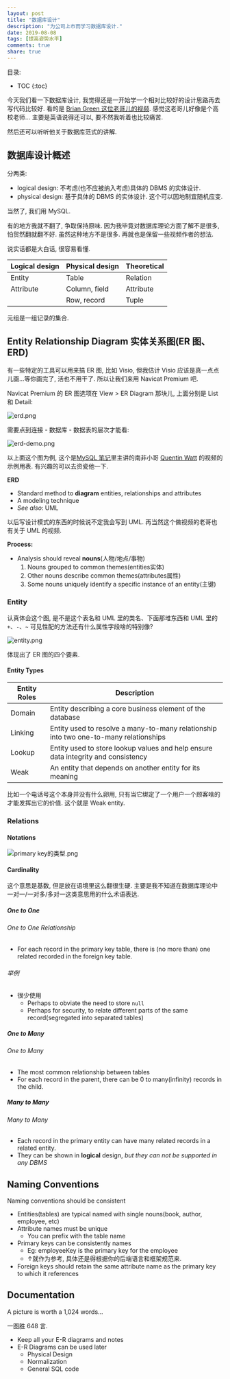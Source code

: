 ```yaml
---
layout: post
title: "数据库设计"
description: "为公司上市而学习数据库设计."
date: 2019-08-08
tags: [提高姿势水平]
comments: true
share: true
---
```


目录:

* TOC
{:toc}

今天我们看一下数据库设计, 我觉得还是一开始学一个相对比较好的设计思路再去写代码比较好. 看的是 [Brian Green 这位老哥儿的视频](https://www.youtube.com/user/dicomgreen/videos). 感觉这老哥儿好像是个高校老师... 主要是英语说得还可以, 要不然我听着也比较痛苦.


然后还可以听听他关于数据库范式的讲解.


## 数据库设计概述

分两类:

* logical design: 不考虑(也不应被纳入考虑)具体的 DBMS 的实体设计.
* physical design: 基于具体的 DBMS 的实体设计. 这个可以因地制宜随机应变.


当然了, 我们用 MySQL. 

有的地方我就不翻了, 争取保持原味. 因为我毕竟对数据库理论方面了解不是很多, 怕贸然翻就翻不好. 虽然这种地方不是很多. 再就也是保留一些视频作者的想法.

说实话都是大白话, 很容易看懂.

| Logical design | Physical design | Theoretical |
|---|---|---|
| Entity | Table | Relation |
| Attribute | Column, field | Attribute |
|   | Row, record | Tuple |

元组是一组记录的集合.


## Entity Relationship Diagram 实体关系图(ER 图、ERD)

有一些特定的工具可以用来搞 ER 图, 比如 Visio, 但我估计 Visio 应该是真一点点儿画...等你画完了, 活也不用干了. 所以让我们来用 Navicat Premium 吧.

Navicat Premium 的 ER 图选项在 View > ER Diagram 那块儿, 上面分别是 List 和 Detail:


![erd.png](https://i.loli.net/2019/08/08/KrYMRlFznUCf6yq.png)

需要点到连接 - 数据库 - 数据表的层次才能看:


![erd-demo.png](https://i.loli.net/2019/08/08/GShafj3DI27Cmvw.png)

以上面这个图为例, 这个是[MySQL 笔记](https://liujunyi271828.github.io/2019-08-05/mysql-note/)里主讲的南非小哥 [Quentin Watt](http://www.quentinwatt.com/) 的视频的示例用表. 有兴趣的可以去资瓷他一下.

**ERD**

* Standard method to **diagram** entities, relationships and attributes
* A modeling technique
* *See also*: UML

以后写设计模式的东西的时候说不定我会写到 UML. 再当然这个做视频的老哥也有关于 UML 的视频.


**Process:**

* Analysis should reveal **nouns**(人物/地点/事物)
  1. Nouns grouped to common themes(entities实体)
  2. Other nouns describe common themes(attributes属性)
  3. Some nouns uniquely identify a specific instance of an entity(主键)

  
  
### Entity

认真体会这个图, 是不是这个表名和 UML 里的类名、下面那堆东西和 UML 里的 `+`、`-`、`~` 可见性配的方法还有什么属性字段啥的特别像?

![entity.png](https://i.loli.net/2019/08/08/tbpah5A4GmTDy2P.png)  

体现出了 ER 图的四个要素.


#### Entity Types


| Entity Roles | Description |
|---|---|
| Domain | Entity describing a core business element of the database |
| Linking | Entity used to resolve a many-to-many relationship into two one-to-many relationships |
| Lookup | Entity used to store lookup values and help ensure data integrity and consistency |
| Weak | An entity that depends on another entity for its meaning |


比如一个电话号这个本身并没有什么卵用, 只有当它绑定了一个用户一个顾客啥的才能发挥出它的价值. 这个就是 Weak entity.


### Relations


#### Notations


![primary key的类型.png](https://i.loli.net/2019/08/08/3Zcr2S1pHLvYkmX.png)


#### Cardinality 

这个意思是基数, 但是放在语境里这么翻很生硬. 主要是我不知道在数据库理论中一对一/一对多/多对一这类意思用的什么术语表达.


##### One to One

###### One to One Relationship

* For each record in the primary key table, there is (no more than) one related recorded in the foreign key table.

###### 举例

* 很少使用
  * Perhaps to obviate the need to store `null`
  * Perhaps for security, to relate different parts of the same record(segregated into separated tables)


##### One to Many


###### One to Many


* The most common relationship between tables
* For each record in the parent, there can be 0 to many(infinity) records in the child.


##### Many to Many

###### Many to Many


* Each record in the primary entity can have many related records in a related entity.
* They can be shown in **logical** design, *but they can not be supported in any DBMS*


## Naming Conventions

Naming conventions should be consistent

* Entities(tables) are typical named with single nouns(book, author, employee, etc)
* Attribute names must be unique
  * You can prefix with the table name 
* Primary keys can be consistently names
  * Eg: employeeKey is the primary key for the employee 
  * ↑就作为参考, 具体还是得根据你的后端语言和框架规范来.
* Foreign keys should retain the same attribute name as the primary key to which it references



## Documentation


A picture is worth a 1,024 words...

一图胜 648 言.

* Keep all your E-R diagrams and notes
* E-R Diagrams can be used later
  * Physical Design
  * Normalization 
  * General SQL code 



